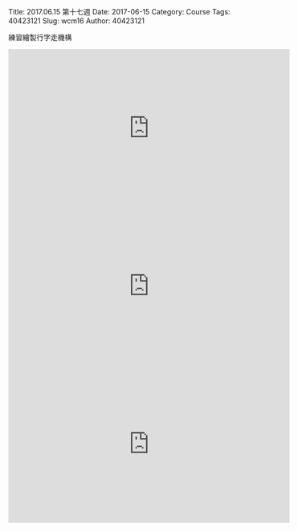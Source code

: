 Title: 2017.06.15 第十七週 
Date: 2017-06-15
Category: Course
Tags: 40423121
Slug: wcm16
Author: 40423121

練習繪製行字走機構
<!-- PELICAN_END_SUMMARY -->

<iframe width="560" height="315" src="https://www.youtube.com/embed/aeYZ86yp7sw" frameborder="0" allowfullscreen></iframe>

<iframe width="560" height="315" src="https://www.youtube.com/embed/YyVBaUFxE2w" frameborder="0" allowfullscreen></iframe>

<iframe width="560" height="315" src="https://www.youtube.com/embed/k2ECxHrZ0d0" frameborder="0" allowfullscreen></iframe>
